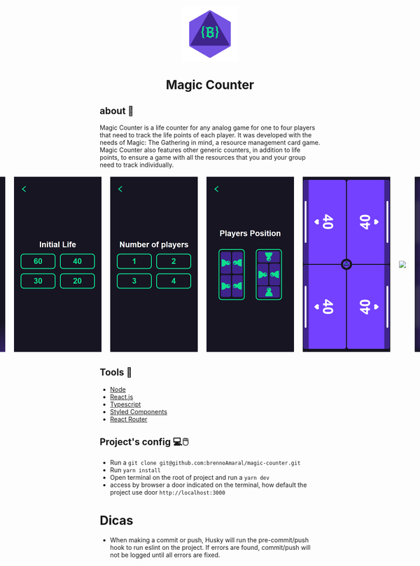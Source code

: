 <h1 align="center">
  <img src="/public/icon/icon_x128.png">
  <p>Magic Counter<p>
</h1>

## about 📙
  Magic Counter is a life counter for any analog game for one to four players that need to track the life points of each player. It was developed with the needs of Magic: The Gathering in mind, a resource management card game. Magic Counter also features other generic counters, in addition to life points, to ensure a game with all the resources that you and your group need to track individually.

<style>
    .containerImg{
      display: flex;
      justify-content: center;
      align-items: center;
      max-width: 100%;
    }
    .styleImg{
      margin: 5px 10px;
      width: 200px;
    }
</style>
<div>
  <div class="containerImg">
    <img class="styleImg" src="/public/images/image1.png">
    <img class="styleImg" src="/public/images/image2.png">
    <img class="styleImg" src="/public/images/image3.png">
    <img class="styleImg" src="/public/images/image4.png">
    <img class="styleImg" src="/public/images/image5.png">
    <img class="styleImg" src="/public/images/image.6png">
    <img class="styleImg" src="/public/images/image7.png">
  </div>
</div>

## Tools 🔨
- [Node](https://nodejs.org/en)
- [React.js](https://react.dev/)
- [Typescript](https://www.typescriptlang.org/)
- [Styled Components](https://styled-components.com/)
- [React Router](https://reactrouter.com/en/main)


## Project's config 💻🖱️
 - Run a `git clone git@github.com:brennoAmaral/magic-counter.git`
 - Run `yarn install`
 - Open terminal on the root of project and run a  `yarn dev`
 - access by browser a door indicated on the terminal, how default the project use door `http://localhost:3000`

# Dicas 
 - When making a commit or push, Husky will run the pre-commit/push hook to run eslint on the project. If errors are found, commit/push will not be logged until all errors are fixed.
